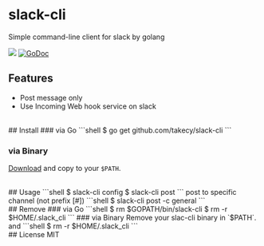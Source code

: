# slack-cli
Simple command-line client for slack by golang

![](https://img.shields.io/badge/golang-1.5.1-blue.svg?style=flat)
[![GoDoc](https://godoc.org/github.com/takecy/slack-cli?status.svg)](https://godoc.org/github.com/takecy/slack-cli)

## Features
* Post message only
* Use Incoming Web hook service on slack

<br/>
## Install
### via Go
```shell
$ go get github.com/takecy/slack-cli
```

### via Binary
[Download](https://github.com/takecy/slack-cli/releases) and copy to your `$PATH`.

<br/>
## Usage
```shell
$ slack-cli config <incoming web hook URL>
$ slack-cli post <message>
```
post to specific channel (not prefix [#])
```shell
$ slack-cli post -c general <message>
```

<br/>
## Remove
### via Go
```shell
$ rm $GOPATH/bin/slack-cli
$ rm -r $HOME/.slack_cli
```
### via Binary
Remove your slac-cli binary in `$PATH`.  
and
```shell
$ rm -r $HOME/.slack_cli
```

<br/>
## License
MIT
